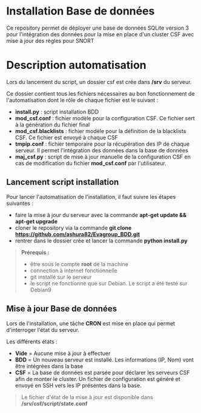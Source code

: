 # Installation Base de données

Ce repository permet de déployer une base de données SQLite version 3 pour l'intégration des données pour la mise en place d'un cluster CSF avec mise à jour des règles pour SNORT


# Description automatisation
Lors du lancement du script, un dossier csf est crée dans **/srv** du serveur. 

Ce dossier contient tous les fichiers nécessaires au bon fonctionnement de l'automatisation dont le rôle de chaque fichier est le suivant :

 - **install.py** : script installation BDD
 - **mod_csf.conf** : fichier modèle pour la configuration CSF. Ce fichier sert à la génération du fichier final
 - **mod_csf.blacklists** : fichier modèle pour la définition de la blacklists CSF. Ce fichier est envoyé à chaque CSF
 - **tmpip.conf** : fichier temporaire pour la récupération des IP de chaque serveur. Il permet l'intégration des données dans la base de données
 - **maj_csf.py** : script de mise à jour manuelle de la configuration CSF en cas de modification du fichier **mod_csf.conf** par l'utilisateur.  

## Lancement script installation

Pour lancer l'automatisation de l'installation, il faut suivre les étapes suivantes :

- faire la mise à jour du serveur avec la commande **apt-get update && apt-get upgrade**
- cloner le repository via la commande **git clone https://github.com/ashura82/Evagroup_BDD.git**
- rentrer dans le dossier crée et lancer la commande **python install.py**

>**Prérequis :**
>  - être sous le compte **root** de la machine
>  - connection à internet fonctionnelle
>  - git installé sur le serveur
>  - le script ne fonctionne que sur Debian. Le script a été testé sur Debian9

## Mise à jour Base de données
Lors de l'installation, une tâche **CRON** est mise en place qui permet d'interroger l'état du serveur.

Les différents états :

 - **Vide** = Aucune mise à jour à effectuer
 - **BDD** = Un nouveau serveur est installé. Les informations (IP, Nom) vont être intégrées dans la base
 - **CSF** = La base de données est parsée pour déclarer les serveurs CSF afin de monter le cluster. Un fichier de configuration est généré et envoyé en SSH vers les IP présentes dans la base. 

> Le fichier d'état de la mise à jour est disponible dans **/srv/csf/script/state.conf**
